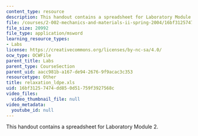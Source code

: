 ```yaml
---
content_type: resource
description: This handout contains a spreadsheet for Laboratory Module 2.
file: /courses/2-002-mechanics-and-materials-ii-spring-2004/16bf31257474dd850d51759f3927568c_relaxation_ldpe.xls
file_size: 20992
file_type: application/msword
learning_resource_types:
- Labs
license: https://creativecommons.org/licenses/by-nc-sa/4.0/
ocw_type: OCWFile
parent_title: Labs
parent_type: CourseSection
parent_uid: aacc981b-a167-de94-2676-9f9acac3c353
resourcetype: Other
title: relaxation_ldpe.xls
uid: 16bf3125-7474-dd85-0d51-759f3927568c
video_files:
  video_thumbnail_file: null
video_metadata:
  youtube_id: null
---
```

This handout contains a spreadsheet for Laboratory Module 2.